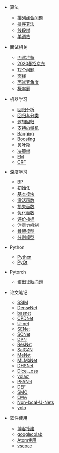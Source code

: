 
* 算法
  * [排列组合问题](./docs/算法/排列组合问题.md)
  * [排序算法](./docs/算法/排序算法.md)
  * [线段树](./docs/算法/线段树.md)
  * [单调栈](./docs/算法/单调栈.md)

* 面试相关
  * [面试准备](./docs/面试/a-1备战面试.md)
  * [2020春招京东](./docs/面试/京东.md)
  * [12个问题](./docs/面试/12个问题.md)
  * [面经](./docs/面试/面经.md)
  * [面试官角度](./docs/面试/面试官角度.md)
  * [概率题](./docs/面试/概率题.md)

* 机器学习

  * [回归分析](./docs/机器学习/2019-4-4-回归分析.md)
  * [回归与分类](./docs/机器学习/2019-4-18-回归与分类.md)
  * [逻辑回归](./docs/机器学习/LR.md)
  * [支持向量机](./docs/机器学习/SVM.md)
  * [Bagging](./docs/机器学习/Bagging.md)
  * [Boosting](./docs/机器学习/Boosting.md)
  * [贝叶斯](./docs/机器学习/Bayes.md)
  * [决策树](./docs/机器学习/DT.md)
  * [EM](./docs/机器学习/EM.md)
  * [CRF](./docs/机器学习/CRF.md)



* 深度学习
  * [BP](./docs/深度学习/BP.md)
  * [初始化](./docs/深度学习/初始化.md)
  * [基本模块](./docs/深度学习/基本模块.md)
  * [激活函数](./docs/深度学习/激活函数.md)
  * [损失函数](./docs/深度学习/损失函数.md)
  * [优化函数](./docs/深度学习/优化函数.md)
  * [评价指标](./docs/深度学习/评价指标.md)
  * [注意力机制](./docs/深度学习/注意力机制.md)
  * [骨架模型](./docs/深度学习/骨架模型.md)
  * [分割模型](./docs/深度学习/分割模型.md)


* Python

  * [Python](./docs/Python/e-1Python.md)
  * [PyQt](./docs/Python/pyqtbug.md)

* Pytorch

  * [模型读取问题](./docs/Pytorch/2019-4-15-pytorch模型读取问题.md)
* 论文笔记

  * [SSIM](./docs/论文笔记/SSIM.md)
  * [DenseNet](./docs/论文笔记/DenseNet.md)
  * [basnet](./docs/论文笔记/BASNet.md)
  * [CPDNet](./docs/论文笔记/CPDNet.md)
  * [U-net](./docs/论文笔记/U-net.md)
  * [SENet](./docs/论文笔记/SENet.md)
  * [SCNet](./docs/论文笔记/SCNet.md)
  * [DPN](./docs/论文笔记/DPN.md)
  * [ResNet](./docs/论文笔记/ResNet.md)
  * [SalGAN](./docs/论文笔记/SalGAN.md)
  * [MeNet](./docs/论文笔记/MENet.md)
  * [MLMSNet](./docs/论文笔记/MLMSNet.md)
  * [DHSNet](./docs/论文笔记/DHSNet.md)
  * [Dice_Loss](./docs/论文笔记/Dice_loss.md)
  * [yolact](./docs/论文笔记/yolact.md)
  * [PFANet](./docs/论文笔记/fpa.md)
  * [DEF](./docs/论文笔记/def.md)
  * [SMO](./docs/论文笔记/smo.md)
  * [EMA](./docs/论文笔记/EMA.md)
  * [Non-local-U-Nets](./docs/论文笔记/Non-local-U-Nets.md)
  * [yolo](./docs/论文笔记/yolo系列.md)
  


* 软件使用
  * [博客搭建](./docs/软件问题/2019-4-15-个人博客搭建脱坑路.md)
  * [googlecolab](./docs/软件问题/googlecolab.md)
  * [Atom使用](./docs/软件问题/Atom使用.md)
  * [vscode](./docs/软件问题/vscode使用.md)
